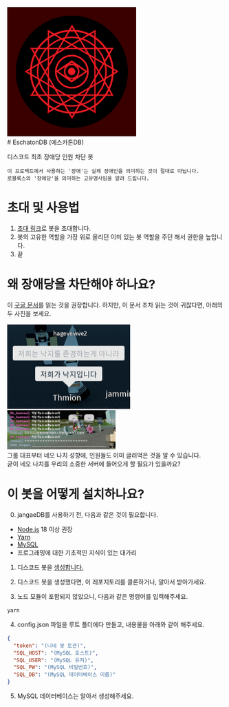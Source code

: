 <img src="./icon.png" width="300px" height="300px" title="jangaeDB"/>
<br/>
# EschatonDB (에스카톤DB)

디스코드 최초 장애당 인원 차단 봇

```
이 프로젝트에서 사용하는 '장애'는 실제 장애인을 의미하는 것이 절대로 아닙니다.
로블록스의 '장애당'을 의미하는 고유명사임을 알려 드립니다.
```

# 초대 및 사용법

1. <a href="https://discord.com/oauth2/authorize?client_id=1135753667501367459&permissions=8&scope=bot">초대 링크</a>로 봇을 초대합니다.
2. 봇의 고유한 역할을 가장 위로 올리던 이미 있는 봇 역할을 주던 해서 권한을 높입니다.
3. 끝

# 왜 장애당을 차단해야 하나요?

이 <a href="https://docs.google.com/document/d/1k1xYTbQ4CUO6p1TLF1QqKTiED75GJv1BldChjbwZDNQ/edit">구글 문서</a>를 읽는 것을 권장합니다.
하지만, 이 문서 조차 읽는 것이 귀찮다면, 아래의 두 사진을 보세요.

<img src="./nazi.png" title="nazi1"/>
<img src="./nazi.jpg" title="nazi2" width="50%"/><br/>
그룹 대표부터 네오 나치 성향에, 인원들도 이미 글러먹은 것을 알 수 있습니다.<br/>
굳이 네오 나치를 우리의 소중한 서버에 들어오게 할 필요가 있을까요?

# 이 봇을 어떻게 설치하나요?

0. jangaeDB를 사용하기 전, 다음과 같은 것이 필요합니다.
<ul>
<li><a href="https://nodejs.org/ko" target="_blank">Node.js</a> 18 이상 권장</li>
<li><a href="https://yarnpkg.com/getting-started/install" target="_blank">Yarn</a></li>
<li><a href="https://dev.mysql.com/downloads/" target="_blank">MySQL</a></li>

<li>프로그래밍에 대한 기초적인 지식이 있는 대가리</li>
</ul>

1. 디스코드 봇을 <a href="https://discord.com/developers/applications">생성합니다.</a>

2. 디스코드 봇을 생성했다면, 이 레포지토리를 클론하거나, 알아서 받아가세요.

3. 노드 모듈이 포함되지 않았으니, 다음과 같은 명령어를 입력해주세요.

```bash
yarn
```

4. config.json 파일을 루트 폴더에다 만들고, 내용물을 아래와 같이 해주세요.

```json
{
  "token": "(니네 봇 토큰)",
  "SQL_HOST": "(MySQL 호스트)",
  "SQL_USER": "(MySQL 유저)",
  "SQL_PW": "(MySQL 비밀번호)",
  "SQL_DB": "(MySQL 데이터베이스 이름)"
}
```

5. MySQL 데이터베이스는 알아서 생성해주세요.
